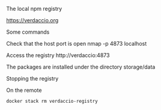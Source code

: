 The local npm registry

https://verdaccio.org


Some commands

Check that the host port is open
nmap -p 4873 localhost

Access the registry
http://verdaccio:4873

The packages are installed under the directory storage/data


Stopping the registry

On the remote

```
docker stack rm verdaccio-registry
```
